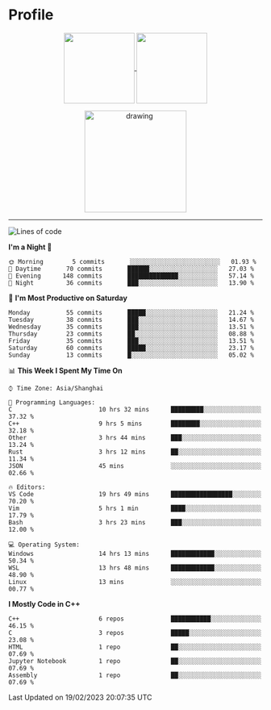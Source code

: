 # Profile

<p align="center">
  <a href="https://github.com/SourVoice">
    <img
      align="center"
      height="140em"
      src="https://github-readme-stats.vercel.app/api?username=SourVoice&show_icons=true&include_all_commits=true&count_private=true&theme=tokyonight"
    />
  </a>
  <a href="https://github.com/SourVoice">
    <img
      align="center"
      height="140em"
      src="https://github-readme-stats.vercel.app/api/top-langs/?username=SourVoice&show_icons=true&include_all_commits=true&count_private=true&layout=compact&theme=tokyonight"
    />
  </a>
</p>

<p align="center">
   <a href="https://github.com/SourVoice">
    <img
      align="center"
      height="202em"
      alt="drawing"
      src="https://activity-graph.herokuapp.com/graph?username=SourVoice&theme=react-dark"
    />
  </a>
</p>

---
<!--START_SECTION:waka-->
![Lines of code](https://img.shields.io/badge/From%20Hello%20World%20I%27ve%20Written-556%20Thousand%20lines%20of%20code-blue)

**I'm a Night 🦉** 

```text
🌞 Morning        5 commits       ░░░░░░░░░░░░░░░░░░░░░░░░░   01.93 % 
🌆 Daytime       70 commits       ██████░░░░░░░░░░░░░░░░░░░   27.03 % 
🌃 Evening      148 commits       ██████████████░░░░░░░░░░░   57.14 % 
🌙 Night         36 commits       ███░░░░░░░░░░░░░░░░░░░░░░   13.90 % 

```
📅 **I'm Most Productive on Saturday** 

```text
Monday          55 commits       █████░░░░░░░░░░░░░░░░░░░░   21.24 % 
Tuesday         38 commits       ███░░░░░░░░░░░░░░░░░░░░░░   14.67 % 
Wednesday       35 commits       ███░░░░░░░░░░░░░░░░░░░░░░   13.51 % 
Thursday        23 commits       ██░░░░░░░░░░░░░░░░░░░░░░░   08.88 % 
Friday          35 commits       ███░░░░░░░░░░░░░░░░░░░░░░   13.51 % 
Saturday        60 commits       █████░░░░░░░░░░░░░░░░░░░░   23.17 % 
Sunday          13 commits       █░░░░░░░░░░░░░░░░░░░░░░░░   05.02 % 

```


📊 **This Week I Spent My Time On** 

```text
⌚︎ Time Zone: Asia/Shanghai

💬 Programming Languages: 
C                        10 hrs 32 mins      █████████░░░░░░░░░░░░░░░░   37.32 % 
C++                      9 hrs 5 mins        ████████░░░░░░░░░░░░░░░░░   32.18 % 
Other                    3 hrs 44 mins       ███░░░░░░░░░░░░░░░░░░░░░░   13.24 % 
Rust                     3 hrs 12 mins       ██░░░░░░░░░░░░░░░░░░░░░░░   11.34 % 
JSON                     45 mins             ░░░░░░░░░░░░░░░░░░░░░░░░░   02.66 % 

🔥 Editors: 
VS Code                  19 hrs 49 mins      █████████████████░░░░░░░░   70.20 % 
Vim                      5 hrs 1 min         ████░░░░░░░░░░░░░░░░░░░░░   17.79 % 
Bash                     3 hrs 23 mins       ███░░░░░░░░░░░░░░░░░░░░░░   12.00 % 

💻 Operating System: 
Windows                  14 hrs 13 mins      ████████████░░░░░░░░░░░░░   50.34 % 
WSL                      13 hrs 48 mins      ████████████░░░░░░░░░░░░░   48.90 % 
Linux                    13 mins             ░░░░░░░░░░░░░░░░░░░░░░░░░   00.77 % 

```

**I Mostly Code in C++** 

```text
C++                      6 repos             ███████████░░░░░░░░░░░░░░   46.15 % 
C                        3 repos             █████░░░░░░░░░░░░░░░░░░░░   23.08 % 
HTML                     1 repo              ██░░░░░░░░░░░░░░░░░░░░░░░   07.69 % 
Jupyter Notebook         1 repo              ██░░░░░░░░░░░░░░░░░░░░░░░   07.69 % 
Assembly                 1 repo              ██░░░░░░░░░░░░░░░░░░░░░░░   07.69 % 

```



 Last Updated on 19/02/2023 20:07:35 UTC
<!--END_SECTION:waka-->

